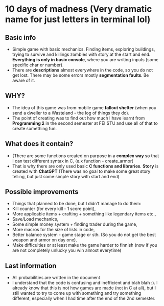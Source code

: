 # 10 days of madness  (Very dramatic name for just letters in terminal lol)

## Basic info
- Simple game with basic mechanics. Finding items, exploring buildings, trying to survive and killings zombies with story at the start and end. **Everything is only in basic console**, where you are writing inputs (some specific char or number).
- There are **descriptions** almost everywhere in the code, so you do not get lost. There may be some errors mostly **segmentation faults**. Be aware of it.

## WHY?

- The idea of this game was from mobile game **fallout shelter** (when you send a dweller to a Wasteland - the log of things they do).
- The point of creating was to find out how much I have learnt from **Programming 2** in the second semester at FEI STU and use all of that to create something fun.

## What does it contain?
- (There are some functions created on purpose in a **complex way** so that I can test different syntax in C, (e.x function - create_armor)
- That is why there are only used basic **C functions and libraries**. **Story** is created with **ChatGPT** (There was no goal to make some great story telling, but just some simple story with start and end)

## Possible improvements
- Things that planned to be done, but I didn't manage to do them: 
- Kill counter (for every kill - 1 score point), 
- More applicable items + crafting + something like legendary items etc.,
- Save/Load mechanics, 
- Some simple money system + finding trader during the game, 
- More macros for the size of lists in code,
- Better balance system - game stage or sth. (So you do not get the best weapon and armor on day one),
- Make difficulties or at least make the game harder to finnish (now if you are not completely unlucky you win almost everytime)

## Last information
 - All probabilities are written in the document
 - I understand that the code is confusing and inefficient and blah blah :). I already know that this is not how games are made (not in C at all), but I still wanted to try to come up with something and try something different, especially when I had time after the end of the 2nd semester.
